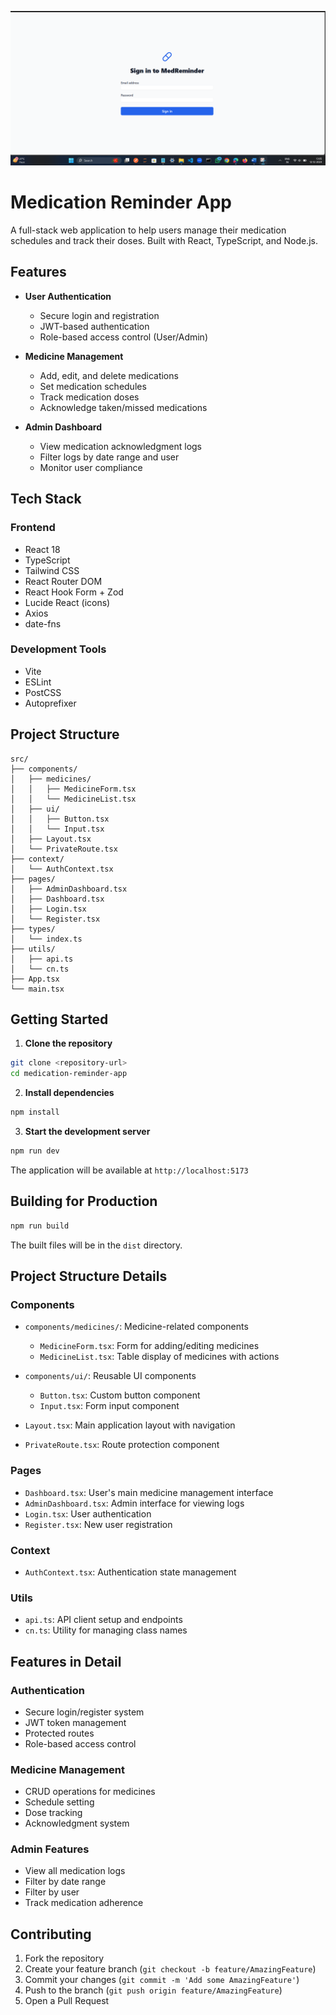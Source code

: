 ![Akash](https://github.com/ask0123/MedReminder-assignment-1/blob/1036baba662f65335f138c79689a4afb2b0d0fc1/src/medremain.png)


# Medication Reminder App

A full-stack web application to help users manage their medication schedules and track their doses. Built with React, TypeScript, and Node.js.

## Features

- **User Authentication**
  - Secure login and registration
  - JWT-based authentication
  - Role-based access control (User/Admin)

- **Medicine Management**
  - Add, edit, and delete medications
  - Set medication schedules
  - Track medication doses
  - Acknowledge taken/missed medications

- **Admin Dashboard**
  - View medication acknowledgment logs
  - Filter logs by date range and user
  - Monitor user compliance

## Tech Stack

### Frontend
- React 18
- TypeScript
- Tailwind CSS
- React Router DOM
- React Hook Form + Zod
- Lucide React (icons)
- Axios
- date-fns

### Development Tools
- Vite
- ESLint
- PostCSS
- Autoprefixer

## Project Structure

```
src/
├── components/
│   ├── medicines/
│   │   ├── MedicineForm.tsx
│   │   └── MedicineList.tsx
│   ├── ui/
│   │   ├── Button.tsx
│   │   └── Input.tsx
│   ├── Layout.tsx
│   └── PrivateRoute.tsx
├── context/
│   └── AuthContext.tsx
├── pages/
│   ├── AdminDashboard.tsx
│   ├── Dashboard.tsx
│   ├── Login.tsx
│   └── Register.tsx
├── types/
│   └── index.ts
├── utils/
│   ├── api.ts
│   └── cn.ts
├── App.tsx
└── main.tsx
```

## Getting Started

1. **Clone the repository**

```bash
git clone <repository-url>
cd medication-reminder-app
```

2. **Install dependencies**

```bash
npm install
```

3. **Start the development server**

```bash
npm run dev
```

The application will be available at `http://localhost:5173`

## Building for Production

```bash
npm run build
```

The built files will be in the `dist` directory.

## Project Structure Details

### Components

- `components/medicines/`: Medicine-related components
  - `MedicineForm.tsx`: Form for adding/editing medicines
  - `MedicineList.tsx`: Table display of medicines with actions

- `components/ui/`: Reusable UI components
  - `Button.tsx`: Custom button component
  - `Input.tsx`: Form input component

- `Layout.tsx`: Main application layout with navigation
- `PrivateRoute.tsx`: Route protection component

### Pages

- `Dashboard.tsx`: User's main medicine management interface
- `AdminDashboard.tsx`: Admin interface for viewing logs
- `Login.tsx`: User authentication
- `Register.tsx`: New user registration

### Context

- `AuthContext.tsx`: Authentication state management

### Utils

- `api.ts`: API client setup and endpoints
- `cn.ts`: Utility for managing class names

## Features in Detail

### Authentication

- Secure login/register system
- JWT token management
- Protected routes
- Role-based access control

### Medicine Management

- CRUD operations for medicines
- Schedule setting
- Dose tracking
- Acknowledgment system

### Admin Features

- View all medication logs
- Filter by date range
- Filter by user
- Track medication adherence

## Contributing

1. Fork the repository
2. Create your feature branch (`git checkout -b feature/AmazingFeature`)
3. Commit your changes (`git commit -m 'Add some AmazingFeature'`)
4. Push to the branch (`git push origin feature/AmazingFeature`)
5. Open a Pull Request
